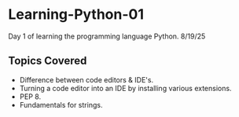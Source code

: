 # Learning-Python-01
Day 1 of learning the programming language Python. 8/19/25

## Topics Covered

* Difference between code editors & IDE's.
* Turning a code editor into an IDE by installing various extensions.
* PEP 8.
* Fundamentals for strings.
